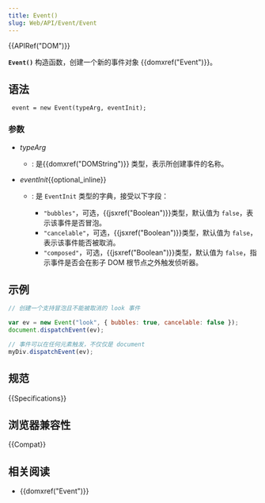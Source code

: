```yaml
---
title: Event()
slug: Web/API/Event/Event
---
```


{{APIRef("DOM")}}

**`Event()`** 构造函数，创建一个新的事件对象 {{domxref("Event")}}。

## 语法

```
 event = new Event(typeArg, eventInit);
```

### 参数

- _typeArg_
  - : 是{{domxref("DOMString")}} 类型，表示所创建事件的名称。
- _eventInit_{{optional_inline}}

  - : 是 `EventInit` 类型的字典，接受以下字段：

    - `"bubbles"`，可选，{{jsxref("Boolean")}}类型，默认值为 `false`，表示该事件是否冒泡。
    - `"cancelable"`，可选，{{jsxref("Boolean")}}类型，默认值为 `false`，表示该事件能否被取消。
    - `"composed"`，可选，{{jsxref("Boolean")}}类型，默认值为 `false`，指示事件是否会在影子 DOM 根节点之外触发侦听器。

## 示例

```js
// 创建一个支持冒泡且不能被取消的 look 事件

var ev = new Event("look", { bubbles: true, cancelable: false });
document.dispatchEvent(ev);

// 事件可以在任何元素触发，不仅仅是 document
myDiv.dispatchEvent(ev);
```

## 规范

{{Specifications}}

## 浏览器兼容性

{{Compat}}

## 相关阅读

- {{domxref("Event")}}
